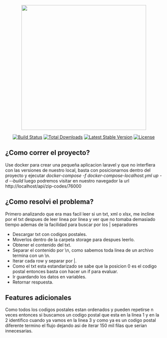 <p align="center"><a href="https://laravel.com" target="_blank"><img src="https://raw.githubusercontent.com/laravel/art/master/logo-lockup/5%20SVG/2%20CMYK/1%20Full%20Color/laravel-logolockup-cmyk-red.svg" width="400"></a></p>

<p align="center">
<a href="https://travis-ci.org/laravel/framework"><img src="https://travis-ci.org/laravel/framework.svg" alt="Build Status"></a>
<a href="https://packagist.org/packages/laravel/framework"><img src="https://img.shields.io/packagist/dt/laravel/framework" alt="Total Downloads"></a>
<a href="https://packagist.org/packages/laravel/framework"><img src="https://img.shields.io/packagist/v/laravel/framework" alt="Latest Stable Version"></a>
<a href="https://packagist.org/packages/laravel/framework"><img src="https://img.shields.io/packagist/l/laravel/framework" alt="License"></a>
</p>

## ¿Como correr el proyecto?

Use docker para crear una pequeña aplicacion laravel y que no interfiera con las versiones de nuestro local, basta con posicionarnos dentro del proyecto y ejecutar *docker-compose -f docker-compose-localhost.yml up -d --build* luego podremos visitar en nuestro navegador la url http://localhost/api/zip-codes/76000

## ¿Como resolvi el problema?

Primero analizando que era mas facil leer si un txt, xml o xlsx, me incline por el txt despues de leer linea por linea y ver que no tomaba demasiado tiempo ademas de la facilidad para buscar por los | separadores

- Descargar txt con codigos postales.
- Moverlos dentro de la carpeta storage para despues leerlo.
- Obtener el contenido del txt.
- Separar el contenido por \n, como sabemos toda linea de un archivo termina con un \n.
- Iterar cada row y separar por |.
- Como el txt esta estandarizado se sabe que la posicion 0 es el codigo postal entonces basta con hacer un if para evaluar.
- Ir guardando los datos en variables.
- Retornar respuesta.


## Features adicionales

Como todos los codigos postales estan ordenados y pueden repetirse n veces entonces si buscamos un codigo postal que esta en la linea 1 y en la 2 identifico cuando ya vamos en la linea 3 y como ya es un codigo postal diferente termino el flujo dejando asi de iterar 150 mil filas que serian innecesarias.
